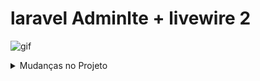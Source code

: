 # laravel Adminlte + livewire 2

![gif](public/gif.gif)


<details>
  <summary>Mudanças no Projeto</summary>

# Mudanças no Projeto

- `README.md`
- `app/Console/Kernel.php`
- `app/Http/Controllers/VisaoGeralController.php`
- `public/vendor/adminlte/dist/css/adminlte.css.map`
- `public/vendor/adminlte/dist/css/adminlte.min.css.map`
- `resources/views/nav/equipamentos.blade.php`
- `resources/views/nav/visaogeral.blade.php`
- `routes/web.php`    

## A função schedule é responsável por agendar e executar o ping em uma lista de equipamentos a cada três minutos. 

O código a seguir mostra o agendamento de verificação de ping em intervalos de três minutos.
```php 
protected function schedule(Schedule $schedule): void
{
    $schedule->call(function () {
        $equipamentos = Equipamentos::all();

        foreach ($equipamentos as $equipamento) {
            $ip = $equipamento->ip;

            // Executa o comando de ping
            $pingOutput = [];
            $pingResult = -1;
            exec("ping -c 1 $ip", $pingOutput, $pingResult);

            \Log::info('Ping Output: ' . implode(PHP_EOL, $pingOutput));

            // Verifica o resultado do ping
            $comunicando = false;
            foreach ($pingOutput as $outputLine) {
                if (strpos($outputLine, 'Recebidos = 4') !== false) {
                    $comunicando = true;
                    break;
                }
            }

            // Atualiza o status do equipamento no banco de dados
            $equipamento->status = $comunicando ? 'Comunicando' : 'Não comunicando';
            $equipamento->save();
        }
        \Illuminate\Support\Facades\Log::info('Ping executado com sucesso.');

    })->everyThreeMinutes();
}
``` 
Este código utiliza a biblioteca Schedule para agendar a verificação de ping em equipamentos específicos. A cada três minutos, o código executa um ping em cada equipamento, verifica o resultado do ping e atualiza o status no banco de dados. O log de saída do ping é registrado para fins de monitoramento e solução de problemas.
</details>

